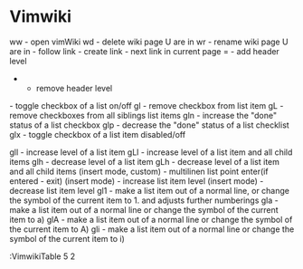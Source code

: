 # Vimwiki

<nmb><leader>ww - open vimWiki
<leader>wd - delete wiki page U are in
<leader>wr - rename wiki page U are in
<CR> - follow link
<C-CR> - create link
<Tab> - next link in current page
= - add header level
- - remove header level

<C-Space> - toggle checkbox of a list on/off
gl<Space> - remove checkbox from list item
gL<Space> - remove checkboxes from all siblings list items
gln - increase the "done" status of a list checkbox
glp - decrease the "done" status of a list checklist
glx - toggle checkbox of a list item disabled/off

gll - increase level of a list item
gLl - increase level of a list item and all child items
glh - decrease level of a list item
gLh - decrease level of a list item and all child items
<C-Space>(insert mode, custom) - multilinen list point enter(if entered - exit)
<C-T>(insert mode) - increase list item level
<C-D>(insert mode) - decrease list item level
gl1 - make a list item out of a normal line, or change the symbol of the current item to 1. and adjusts further numberings
gla - make a list item out of a normal line or change the symbol of the current item to a)
glA - make a list item out of a normal line or change the symbol of the current item to A)
gli - make a list item out of a normal line or change the symbol of the current item to i)

:VimwikiTable 5 2



